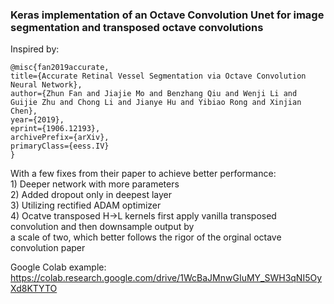 ### Keras implementation of an Octave Convolution Unet for image segmentation and transposed octave convolutions

Inspired by:

    @misc{fan2019accurate,
    title={Accurate Retinal Vessel Segmentation via Octave Convolution Neural Network},
    author={Zhun Fan and Jiajie Mo and Benzhang Qiu and Wenji Li and Guijie Zhu and Chong Li and Jianye Hu and Yibiao Rong and Xinjian Chen},
    year={2019},
    eprint={1906.12193},
    archivePrefix={arXiv},
    primaryClass={eess.IV}
    }


With a few fixes from their paper to achieve better performance:  
    1) Deeper network with more parameters    
    2) Added dropout only in deepest layer  
    3) Utilizing rectified ADAM optimizer  
    4) Ocatve transposed H→L kernels first apply vanilla transposed convolution and then downsample output by   
    a scale of two, which better follows the rigor of the orginal octave convolution paper   

Google Colab example: https://colab.research.google.com/drive/1WcBaJMnwGIuMY_SWH3qNI5OyXd8KTYTO
